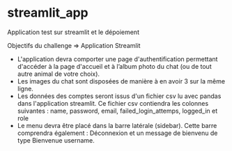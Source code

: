 # streamlit_app
Application test sur streamlit et le dépoiement

Objectifs du challenge => Application Streamlit
- L'application devra comporter une page d'authentification permettant d'accéder à la page d'accueil et à l’album photo du chat (ou de tout autre animal de votre choix).
- Les images du chat sont disposées de manière à en avoir 3 sur la même ligne.
- Les données des comptes seront issus d'un fichier csv lu avec pandas dans l'application streamlit. Ce fichier csv contiendra les colonnes suivantes :
name, password, email, failed_login_attemps, logged_in et role
- Le menu devra être placé dans la barre latérale (sidebar). Cette barre comprendra également : Déconnexion et un message de bienvenu de type Bienvenue username.

